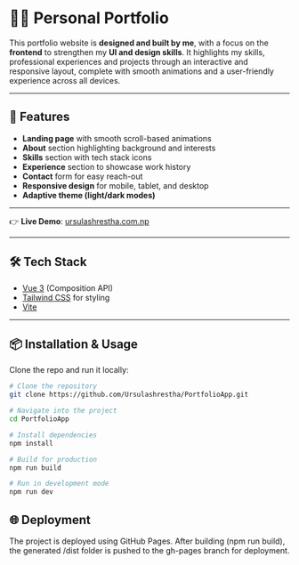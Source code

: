 # 👩‍💻 Personal Portfolio 

This portfolio website is **designed and built by me**, with a focus on the **frontend** to strengthen my **UI and design skills**. It highlights my skills, professional experiences and projects through an interactive and responsive layout, complete with smooth animations and a user-friendly experience across all devices.

---

## 🚀 Features

- **Landing page** with smooth scroll-based animations
- **About** section highlighting background and interests
- **Skills** section with tech stack icons
- **Experience** section to showcase work history
- **Contact** form for easy reach-out
- **Responsive design** for mobile, tablet, and desktop
- **Adaptive theme (light/dark modes)**

---

👉 **Live Demo**: [ursulashrestha.com.np](https://ursulashrestha.com.np/)

---

## 🛠️ Tech Stack

- [Vue 3](https://vuejs.org/) (Composition API)
- [Tailwind CSS](https://tailwindcss.com/) for styling
- [Vite](https://vitejs.dev/)

---

## 📦 Installation & Usage

Clone the repo and run it locally:

```bash
# Clone the repository
git clone https://github.com/Ursulashrestha/PortfolioApp.git

# Navigate into the project
cd PortfolioApp

# Install dependencies
npm install

# Build for production
npm run build

# Run in development mode
npm run dev
```

## 🌐 Deployment

The project is deployed using GitHub Pages. After building (npm run build), the generated /dist folder is pushed to the gh-pages branch for deployment.


